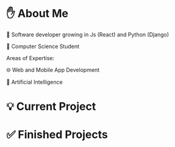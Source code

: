 # ✋ About Me
💾 Software developer growing in Js (React) and Python (Django)

💾 Computer Science Student

Areas of Expertise: 

🌐 Web and Mobile App Development

🧠 Artificial Intelligence

# 💡 Current Project


# ✅ Finished Projects 

